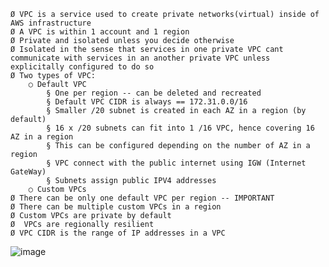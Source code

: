 	Ø VPC is a service used to create private networks(virtual) inside of AWS infrastructure
	Ø A VPC is within 1 account and 1 region
	Ø Private and isolated unless you decide otherwise
	Ø Isolated in the sense that services in one private VPC cant communicate with services in an another private VPC unless explicitally configured to do so
	Ø Two types of VPC:
		○ Default VPC
			§ One per region -- can be deleted and recreated
			§ Default VPC CIDR is always == 172.31.0.0/16
			§ Smaller /20 subnet is created in each AZ in a region (by default)
			§ 16 x /20 subnets can fit into 1 /16 VPC, hence covering 16 AZ in a region
			§ This can be configured depending on the number of AZ in a region
			§ VPC connect with the public internet using IGW (Internet GateWay)
			§ Subnets assign public IPV4 addresses
		○ Custom VPCs
	Ø There can be only one default VPC per region -- IMPORTANT
	Ø There can be multiple custom VPCs in a region
	Ø Custom VPCs are private by default
	Ø  VPCs are regionally resilient 
	Ø VPC CIDR is the range of IP addresses in a VPC
	
	
![image](https://github.com/user-attachments/assets/2c786f89-c3bd-455e-91f4-81684a8df603)
